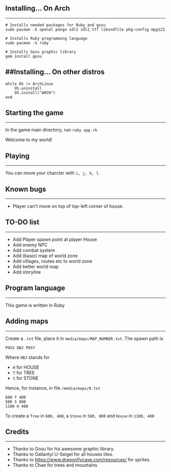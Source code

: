 ## Installing... On Arch
---
```
# Installs needed packages for Ruby and gosu
sudo pacman -S openal pango sdl2 sdl2_ttf libsndfile pkg-config mpg123

# Installs Ruby programming language
sudo pacman -S ruby

# Installs Gosu graphic library
gem install gosu
```

##Installing... On other distros
---
```
while OS != ArchLinux
	OS.uninstall
	OS.install("ARCH")
end
```

## Starting the game
---
In the game main directory, run `ruby app.rb`

Welcome to my world!

## Playing
---
You can move your charcter with `i, j, k, l`.

## Known bugs
---
* Player can't move on top of top-left corner of house.

## TO-DO list
---
* Add Player spawn point at player House
* Add enemy NPC
* Add combat system
* Add (basic) map of world zone
* Add villages, routes etc to world zone
* Add better world map
* Add storyline

## Program language
---
This game is written in Ruby

## Adding maps
---
Create a `.txt` file, place it in `media/maps/MAP_NUMBER.txt`. The spawn path is
```
POSX OBJ POSY
```
Where `OBJ` stands for


* `H` for HOUSE
* `T` for TREE
* `S` for STONE

Hence, for instance, in file `/media/maps/0.txt`
```
600 T 400
500 S 800
1100 H 400
```
To create a `Tree` in `600, 400`, a `Stone` in `500, 800` and `House` in `1100, 400`

## Credits
---
* Thanks to Gosu for his awesome graphic library.
* Thanks to Gallantyl U-Seigel for all houses tiles.
* Thanks to https://www.dragonflycave.com/resources/ for sprites.
* Thanks to Chae for trees and mountains
